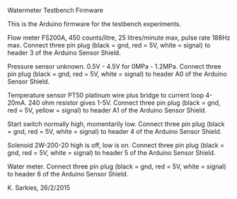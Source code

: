 Watermeter Testbench Firmware

This is the Arduino firmware for the testbench experiments.

Flow meter FS200A, 450 counts/litre, 25 litres/minute max, pulse rate 188Hz max.
Connect three pin plug (black = gnd, red = 5V, white = signal) to header 3 of
the Arduino Sensor Shield.

Pressure sensor unknown. 0.5V - 4.5V for 0MPa - 1.2MPa.
Connect three pin plug (black = gnd, red = 5V, white = signal) to header A0 of
the Arduino Sensor Shield.

Temperature sensor PT50 platinum wire plus bridge to current loop 4-20mA.
240 ohm resistor gives 1-5V.
Connect three pin plug (black = gnd, red = 5V, yellow = signal) to header A1 of
the Arduino Sensor Shield.

Start switch normally high, momentarily low.
Connect three pin plug (black = gnd, red = 5V, white = signal) to header 4 of
the Arduino Sensor Shield.

Solenoid 2W-200-20 high is off, low is on.
Connect three pin plug (black = gnd, red = 5V, white = signal) to header 5 of
the Arduino Sensor Shield.

Water meter.
Connect three pin plug (black = gnd, red = 5V, white = signal) to header 6 of
the Arduino Sensor Shield.


K. Sarkies, 26/2/2015

